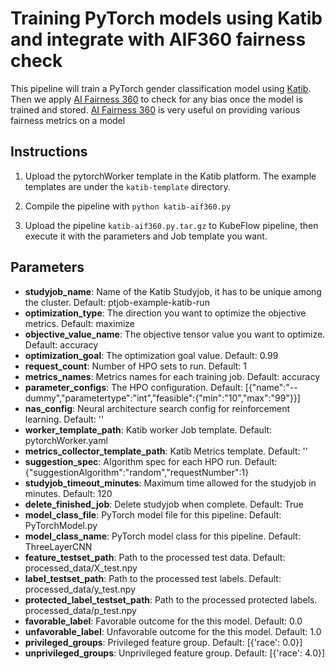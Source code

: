 # Training PyTorch models using Katib and integrate with AIF360 fairness check

This pipeline will train a PyTorch gender classification model using [Katib](https://github.com/kubeflow/katib). Then we apply [AI Fairness 360](https://github.com/IBM/AIF360) to check for any bias once the model is trained and stored.
[AI Fairness 360](https://github.com/IBM/AIF360) is very useful on providing various fairness metrics on a model

## Instructions

1. Upload the pytorchWorker template in the Katib platform. The example templates are under the `katib-template` directory.

2. Compile the pipeline with `python katib-aif360.py`

3. Upload the pipeline `katib-aif360.py.tar.gz` to KubeFlow pipeline, then execute it with the parameters and Job template you want.

## Parameters
- **studyjob_name**: Name of the Katib Studyjob, it has to be unique among the cluster. Default: ptjob-example-katib-run
- **optimization_type**: The direction you want to optimize the objective metrics. Default: maximize
- **objective_value_name**: The objective tensor value you want to optimize. Default: accuracy
- **optimization_goal**: The optimization goal value. Default: 0.99
- **request_count**: Number of HPO sets to run. Default: 1
- **metrics_names**: Metrics names for each training job. Default: accuracy
- **parameter_configs**: The HPO configuration. Default: [{"name":"--dummy","parametertype":"int","feasible":{"min":"10","max":"99"}}]
- **nas_config**: Neural architecture search config for reinforcement learning. Default: ''
- **worker_template_path**: Katib worker Job template. Default: pytorchWorker.yaml
- **metrics_collector_template_path**: Katib Metrics template. Default: ''
- **suggestion_spec**: Algorithm spec for each HPO run. Default: {"suggestionAlgorithm":"random","requestNumber":1}
- **studyjob_timeout_minutes**: Maximum time allowed for the studyjob in minutes. Default: 120
- **delete_finished_job**: Delete studyjob when complete. Default: True
- **model_class_file**: PyTorch model file for this pipeline. Default: PyTorchModel.py
- **model_class_name**: PyTorch model class for this pipeline. Default: ThreeLayerCNN
- **feature_testset_path**: Path to the processed test data. Default: processed_data/X_test.npy
- **label_testset_path**: Path to the processed test labels. Default: processed_data/y_test.npy
- **protected_label_testset_path**: Path to the processed protected labels. processed_data/p_test.npy
- **favorable_label**: Favorable outcome for the this model. Default: 0.0
- **unfavorable_label**: Unfavorable outcome for the this model. Default: 1.0
- **privileged_groups**: Privileged feature group. Default: [{'race': 0.0}]
- **unprivileged_groups**: Unprivileged feature group. Default: [{'race': 4.0}]
